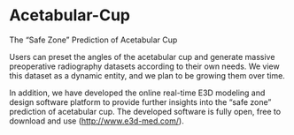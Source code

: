 # Acetabular-Cup
The “Safe Zone” Prediction of Acetabular Cup

Users can preset the angles of the acetabular cup and generate massive preoperative radiography datasets according to their own needs. We view this dataset as a dynamic entity, and we plan to be growing them over time.

In addition, we have developed the online real-time E3D modeling and design software platform to provide further insights into the “safe zone” prediction of acetabular cup. The developed software is fully open, free to download and use (http://www.e3d-med.com/).
